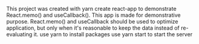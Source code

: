 This project was created with yarn create react-app to demonstrate React.memo() and useCallback().
This app is made for demonstrative purpose.
React.memo() and useCallback should be used to optimize application,
but only when it's reasonable to keep the data instead of re-evaluating it.
use yarn to install packages
use yarn start to start the server